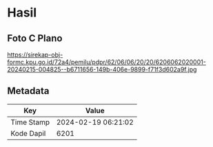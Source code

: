 # Hasil

## Foto C Plano

https://sirekap-obj-formc.kpu.go.id/72a4/pemilu/pdpr/62/06/06/20/20/6206062020001-20240215-004825--b6711656-149b-406e-9899-f71f3d602a9f.jpg


## Metadata

| Key        | Value               |
| ---------- | ------------------- |
| Time Stamp | 2024-02-19 06:21:02 |
| Kode Dapil | 6201                |



